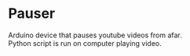# Pauser
Arduino device that pauses youtube videos from afar.<br />
Python script is run on computer playing video.
